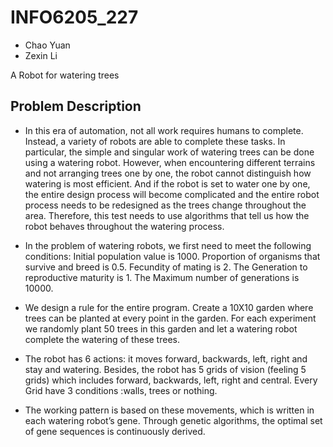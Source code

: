 # INFO6205_227

* Chao Yuan 
* Zexin Li

A Robot for watering trees

## Problem Description

* In this era of automation, not all work requires humans to complete. Instead, a variety of robots are able to complete these tasks. In particular, the simple and singular work of watering trees can be done using a watering robot. However, when encountering different terrains and not arranging trees one by one, the robot cannot distinguish how watering is most efficient. And if the robot is set to water one by one, the entire design process will become complicated and the entire robot process needs to be redesigned as the trees change throughout the area. Therefore, this test needs to use algorithms that tell us how the robot behaves throughout the watering process.

* In the problem of watering robots, we first need to meet the following conditions: 
Initial population value is 1000. 
Proportion of organisms that survive and breed is 0.5. 
Fecundity of mating is 2. 
The Generation to reproductive maturity is 1. 
The Maximum number of generations is 10000.

* We design a rule for the entire program. Create a 10X10 garden where trees can be planted at every point in the garden. For each experiment we randomly plant 50 trees in this garden and let a watering robot complete the watering of these trees.

* The robot has 6 actions: it moves forward, backwards, left, right and stay and watering. Besides, the robot has 5 grids of vision (feeling 5 grids) which includes forward, backwards, left, right and central. Every Grid have 3 conditions :walls, trees or nothing.

* The working pattern is based on these movements, which is written in each watering robot’s gene. Through genetic algorithms, the optimal set of gene sequences is continuously derived.


